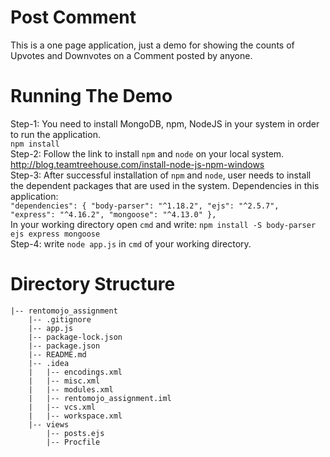 # Post Comment
This is a one page application, just a demo for showing the counts of Upvotes and Downvotes on a Comment posted by anyone.
 

# Running The Demo
Step-1: You need to install MongoDB, npm, NodeJS in your system in order to run the application. <br />
        ```npm install```  <br />
Step-2: Follow the link to install ```npm``` and ```node``` on your local system. http://blog.teamtreehouse.com/install-node-js-npm-windows <br />
Step-3: After successful installation of ```npm``` and ```node```, user needs to install the dependent packages that are used in the system. Dependencies in this application:<br /> ```"dependencies": {
    "body-parser": "^1.18.2",
    "ejs": "^2.5.7",
    "express": "^4.16.2",
    "mongoose": "^4.13.0"
  },```<br />
 In your working directory open ```cmd``` and write: ```npm install -S body-parser ejs express mongoose``` <br />
 Step-4: write ```node app.js``` in ```cmd``` of your working directory. 

# Directory Structure
```
|-- rentomojo_assignment
    |-- .gitignore
    |-- app.js
    |-- package-lock.json
    |-- package.json
    |-- README.md
    |-- .idea
    |   |-- encodings.xml
    |   |-- misc.xml
    |   |-- modules.xml
    |   |-- rentomojo_assignment.iml
    |   |-- vcs.xml
    |   |-- workspace.xml
    |-- views
        |-- posts.ejs
        |-- Procfile
```
